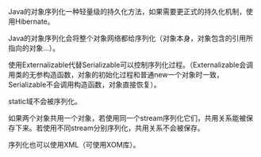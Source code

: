 Java的对象序列化一种轻量级的持久化方法，如果需要更正式的持久化机制，使用Hibernate。

Java的对象序列化会将整个对象网络都给序列化（对象本身，对象包含的引用所指向的对象...）。

使用Externalizable代替Serializable可以控制序列化过程。（Externalizable会调用类的无参构造函数，对象的初始化过程和普通new一个对象时一致，Serializable不会调用构造函数，对象直接恢复）。

static域不会被序列化。

如果两个对象共用一个对象，若使用同一个stream序列化它们，共用关系能被保存下来。若使用不同stream分别序列化，共用关系不会被保存。

序列化也可以使用XML（可使用XOM库）。